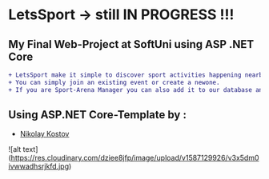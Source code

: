 # LetsSport -> still IN PROGRESS !!!
## My Final Web-Project at SoftUni using ASP .NET Core

```diff
+ LetsSport make it simple to discover sport activities happening nearby, as well as the people that want to participate in them. 
+ You can simply join an existing event or create a newone.
+ If you are Sport-Arena Manager you can also add it to our database and gain more customers.
```

## Using ASP.NET Core-Template by :

- [Nikolay Kostov](https://github.com/NikolayIT)


![alt text] (https://res.cloudinary.com/dziee8jfp/image/upload/v1587129926/v3x5dm0ivwwadhsrjkfd.jpg)